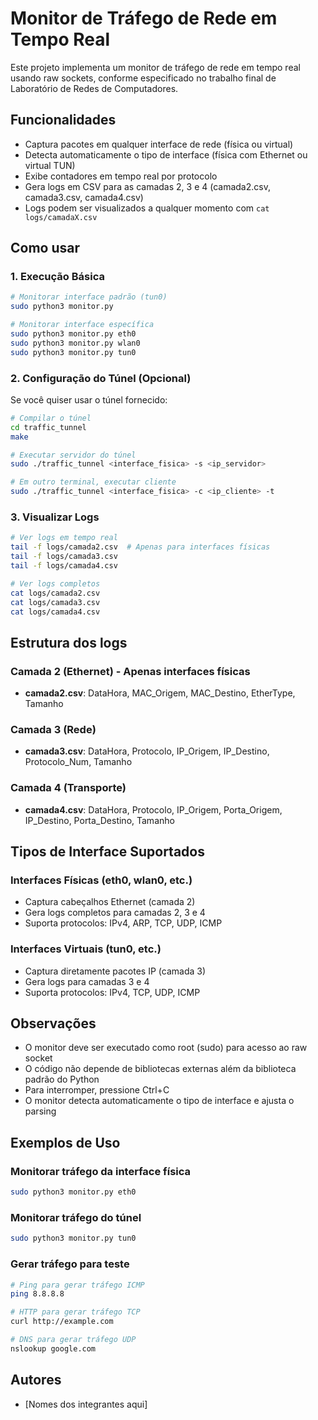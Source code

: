 # Monitor de Tráfego de Rede em Tempo Real

Este projeto implementa um monitor de tráfego de rede em tempo real usando raw sockets, conforme especificado no trabalho final de Laboratório de Redes de Computadores.

## Funcionalidades
- Captura pacotes em qualquer interface de rede (física ou virtual)
- Detecta automaticamente o tipo de interface (física com Ethernet ou virtual TUN)
- Exibe contadores em tempo real por protocolo
- Gera logs em CSV para as camadas 2, 3 e 4 (camada2.csv, camada3.csv, camada4.csv)
- Logs podem ser visualizados a qualquer momento com `cat logs/camadaX.csv`

## Como usar

### 1. Execução Básica
   ```bash
# Monitorar interface padrão (tun0)
   sudo python3 monitor.py

# Monitorar interface específica
sudo python3 monitor.py eth0
sudo python3 monitor.py wlan0
sudo python3 monitor.py tun0
```

### 2. Configuração do Túnel (Opcional)
Se você quiser usar o túnel fornecido:

```bash
# Compilar o túnel
cd traffic_tunnel
make

# Executar servidor do túnel
sudo ./traffic_tunnel <interface_fisica> -s <ip_servidor>

# Em outro terminal, executar cliente
sudo ./traffic_tunnel <interface_fisica> -c <ip_cliente> -t
```

### 3. Visualizar Logs
```bash
# Ver logs em tempo real
tail -f logs/camada2.csv  # Apenas para interfaces físicas
tail -f logs/camada3.csv
tail -f logs/camada4.csv

# Ver logs completos
cat logs/camada2.csv
cat logs/camada3.csv
cat logs/camada4.csv
```

## Estrutura dos logs

### Camada 2 (Ethernet) - Apenas interfaces físicas
- **camada2.csv**: DataHora, MAC_Origem, MAC_Destino, EtherType, Tamanho

### Camada 3 (Rede)
- **camada3.csv**: DataHora, Protocolo, IP_Origem, IP_Destino, Protocolo_Num, Tamanho

### Camada 4 (Transporte)
- **camada4.csv**: DataHora, Protocolo, IP_Origem, Porta_Origem, IP_Destino, Porta_Destino, Tamanho

## Tipos de Interface Suportados

### Interfaces Físicas (eth0, wlan0, etc.)
- Captura cabeçalhos Ethernet (camada 2)
- Gera logs completos para camadas 2, 3 e 4
- Suporta protocolos: IPv4, ARP, TCP, UDP, ICMP

### Interfaces Virtuais (tun0, etc.)
- Captura diretamente pacotes IP (camada 3)
- Gera logs para camadas 3 e 4
- Suporta protocolos: IPv4, TCP, UDP, ICMP

## Observações
- O monitor deve ser executado como root (sudo) para acesso ao raw socket
- O código não depende de bibliotecas externas além da biblioteca padrão do Python
- Para interromper, pressione Ctrl+C
- O monitor detecta automaticamente o tipo de interface e ajusta o parsing

## Exemplos de Uso

### Monitorar tráfego da interface física
```bash
sudo python3 monitor.py eth0
```

### Monitorar tráfego do túnel
```bash
sudo python3 monitor.py tun0
```

### Gerar tráfego para teste
```bash
# Ping para gerar tráfego ICMP
ping 8.8.8.8

# HTTP para gerar tráfego TCP
curl http://example.com

# DNS para gerar tráfego UDP
nslookup google.com
```

## Autores
- [Nomes dos integrantes aqui] 